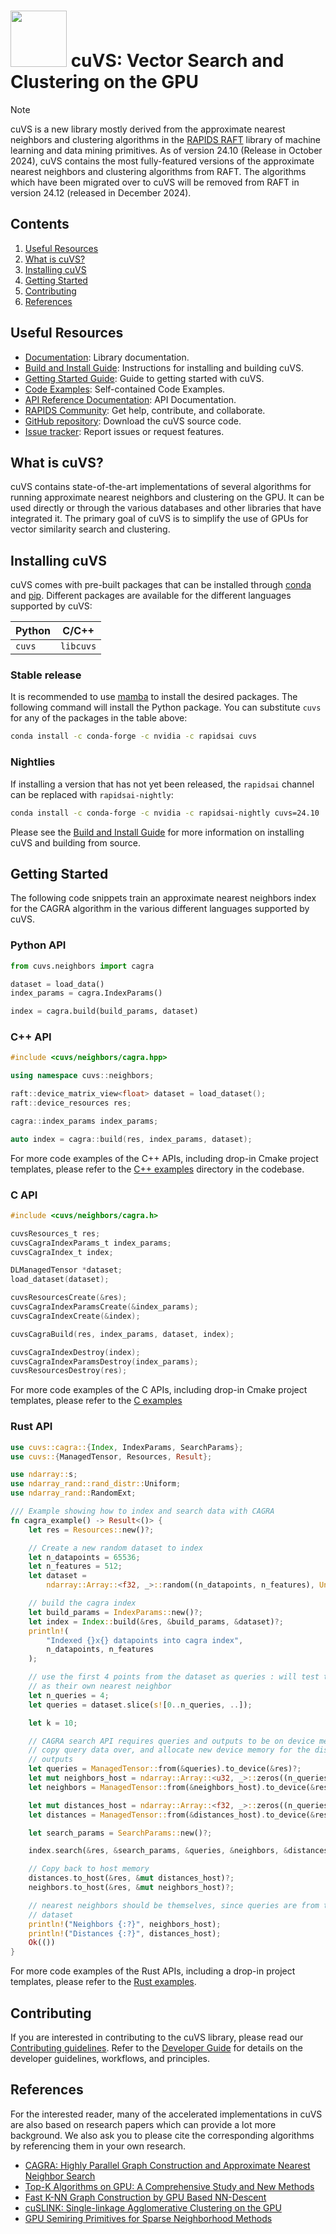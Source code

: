 # <div align="left"><img src="https://rapids.ai/assets/images/rapids_logo.png" width="90px"/>&nbsp;cuVS: Vector Search and Clustering on the GPU</div>

> [!note]
> cuVS is a new library mostly derived from the approximate nearest neighbors and clustering algorithms in the [RAPIDS RAFT](https://github.com/rapidsai/raft) library of machine learning and data mining primitives. As of version 24.10 (Release in October 2024), cuVS contains the most fully-featured versions of the approximate nearest neighbors and clustering algorithms from RAFT. The algorithms which have been migrated over to cuVS will be removed from RAFT in version 24.12 (released in December 2024).

## Contents

1. [Useful Resources](#useful-resources)
2. [What is cuVS?](#what-is-cuvs)
3. [Installing cuVS](#installing-cuvs)
4. [Getting Started](#getting-started)
5. [Contributing](#contributing)
6. [References](#references)

## Useful Resources

- [Documentation](https://docs.rapids.ai/api/cuvs/): Library documentation.
- [Build and Install Guide](https://docs.rapids.ai/api/cuvs/nightly/build): Instructions for installing and building cuVS.
- [Getting Started Guide](https://docs.rapids.ai/api/cuvs/nightly/getting_started): Guide to getting started with cuVS.
- [Code Examples](https://github.com/rapidsai/cuvs/tree/HEAD/examples): Self-contained Code Examples.
- [API Reference Documentation](https://docs.rapids.ai/api/cuvs/nightly/api_docs): API Documentation.
- [RAPIDS Community](https://rapids.ai/community.html): Get help, contribute, and collaborate.
- [GitHub repository](https://github.com/rapidsai/cuvs): Download the cuVS source code.
- [Issue tracker](https://github.com/rapidsai/cuvs/issues): Report issues or request features.

## What is cuVS?

cuVS contains state-of-the-art implementations of several algorithms for running approximate nearest neighbors and clustering on the GPU. It can be used directly or through the various databases and other libraries that have integrated it. The primary goal of cuVS is to simplify the use of GPUs for vector similarity search and clustering.

## Installing cuVS

cuVS comes with pre-built packages that can be installed through [conda](https://conda.io/projects/conda/en/latest/user-guide/getting-started.html#managing-python) and [pip](https://pip.pypa.io/en/stable/). Different packages are available for the different languages supported by cuVS:

| Python | C/C++     |
|--------|-----------|
| `cuvs` | `libcuvs` |

### Stable release

It is recommended to use [mamba](https://conda.github.io/conda-libmamba-solver/user-guide/) to install the desired packages. The following command will install the Python package. You can substitute `cuvs` for any of the packages in the table above:

```bash
conda install -c conda-forge -c nvidia -c rapidsai cuvs
```

### Nightlies
If installing a version that has not yet been released, the `rapidsai` channel can be replaced with `rapidsai-nightly`:

```bash
conda install -c conda-forge -c nvidia -c rapidsai-nightly cuvs=24.10
```

Please see the [Build and Install Guide](https://docs.rapids.ai/api/cuvs/nightly/build/) for more information on installing cuVS and building from source.

## Getting Started

The following code snippets train an approximate nearest neighbors index for the CAGRA algorithm in the various different languages supported by cuVS.

### Python API

```python
from cuvs.neighbors import cagra

dataset = load_data()
index_params = cagra.IndexParams()

index = cagra.build(build_params, dataset)
```

### C++ API

```c++
#include <cuvs/neighbors/cagra.hpp>

using namespace cuvs::neighbors;

raft::device_matrix_view<float> dataset = load_dataset();
raft::device_resources res;

cagra::index_params index_params;

auto index = cagra::build(res, index_params, dataset);
```

For more code examples of the C++ APIs, including drop-in Cmake project templates, please refer to the [C++ examples](https://github.com/rapidsai/cuvs/tree/HEAD/examples) directory in the codebase.

### C API

```c
#include <cuvs/neighbors/cagra.h>

cuvsResources_t res;
cuvsCagraIndexParams_t index_params;
cuvsCagraIndex_t index;

DLManagedTensor *dataset;
load_dataset(dataset);

cuvsResourcesCreate(&res);
cuvsCagraIndexParamsCreate(&index_params);
cuvsCagraIndexCreate(&index);

cuvsCagraBuild(res, index_params, dataset, index);

cuvsCagraIndexDestroy(index);
cuvsCagraIndexParamsDestroy(index_params);
cuvsResourcesDestroy(res);
```

For more code examples of the C APIs, including drop-in Cmake project templates, please refer to the [C examples](https://github.com/rapidsai/cuvs/tree/branch-24.10/examples/c)

### Rust API

```rust
use cuvs::cagra::{Index, IndexParams, SearchParams};
use cuvs::{ManagedTensor, Resources, Result};

use ndarray::s;
use ndarray_rand::rand_distr::Uniform;
use ndarray_rand::RandomExt;

/// Example showing how to index and search data with CAGRA
fn cagra_example() -> Result<()> {
    let res = Resources::new()?;

    // Create a new random dataset to index
    let n_datapoints = 65536;
    let n_features = 512;
    let dataset =
        ndarray::Array::<f32, _>::random((n_datapoints, n_features), Uniform::new(0., 1.0));

    // build the cagra index
    let build_params = IndexParams::new()?;
    let index = Index::build(&res, &build_params, &dataset)?;
    println!(
        "Indexed {}x{} datapoints into cagra index",
        n_datapoints, n_features
    );

    // use the first 4 points from the dataset as queries : will test that we get them back
    // as their own nearest neighbor
    let n_queries = 4;
    let queries = dataset.slice(s![0..n_queries, ..]);

    let k = 10;

    // CAGRA search API requires queries and outputs to be on device memory
    // copy query data over, and allocate new device memory for the distances/ neighbors
    // outputs
    let queries = ManagedTensor::from(&queries).to_device(&res)?;
    let mut neighbors_host = ndarray::Array::<u32, _>::zeros((n_queries, k));
    let neighbors = ManagedTensor::from(&neighbors_host).to_device(&res)?;

    let mut distances_host = ndarray::Array::<f32, _>::zeros((n_queries, k));
    let distances = ManagedTensor::from(&distances_host).to_device(&res)?;

    let search_params = SearchParams::new()?;

    index.search(&res, &search_params, &queries, &neighbors, &distances)?;

    // Copy back to host memory
    distances.to_host(&res, &mut distances_host)?;
    neighbors.to_host(&res, &mut neighbors_host)?;

    // nearest neighbors should be themselves, since queries are from the
    // dataset
    println!("Neighbors {:?}", neighbors_host);
    println!("Distances {:?}", distances_host);
    Ok(())
}
```

For more code examples of the Rust APIs, including a drop-in project templates, please refer to the [Rust examples](https://github.com/rapidsai/cuvs/tree/branch-24.10/examples/rust).

## Contributing

If you are interested in contributing to the cuVS library, please read our [Contributing guidelines](docs/source/contributing.md). Refer to the [Developer Guide](docs/source/developer_guide.md) for details on the developer guidelines, workflows, and principles.

## References

For the interested reader, many of the accelerated implementations in cuVS are also based on research papers which can provide a lot more background. We also ask you to please cite the corresponding algorithms by referencing them in your own research. 
- [CAGRA: Highly Parallel Graph Construction and Approximate Nearest Neighbor Search](https://arxiv.org/abs/2308.15136)
- [Top-K Algorithms on GPU: A Comprehensive Study and New Methods](https://dl.acm.org/doi/10.1145/3581784.3607062>)
- [Fast K-NN Graph Construction by GPU Based NN-Descent](https://dl.acm.org/doi/abs/10.1145/3459637.3482344?casa_token=O_nan1B1F5cAAAAA:QHWDEhh0wmd6UUTLY9_Gv6c3XI-5DXM9mXVaUXOYeStlpxTPmV3nKvABRfoivZAaQ3n8FWyrkWw>)
- [cuSLINK: Single-linkage Agglomerative Clustering on the GPU](https://arxiv.org/abs/2306.16354)
- [GPU Semiring Primitives for Sparse Neighborhood Methods](https://arxiv.org/abs/2104.06357)
